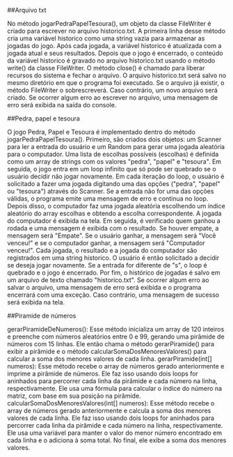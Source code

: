 ##Arquivo txt

No método jogarPedraPapelTesoura(), um objeto da classe FileWriter é criado para escrever no arquivo historico.txt. A primeira linha desse método cria uma variável historico como uma string vazia para armazenar as jogadas do jogo. Após cada jogada, a variável historico é atualizada com a jogada atual e seus resultados. Depois que o jogo é encerrado, o conteúdo da variável historico é gravado no arquivo historico.txt usando o método write() da classe FileWriter. O método close() é chamado para liberar recursos do sistema e fechar o arquivo.
O arquivo historico.txt será salvo no mesmo diretório em que o programa foi executado. Se o arquivo já existir, o método FileWriter o sobrescreverá. Caso contrário, um novo arquivo será criado. Se ocorrer algum erro ao escrever no arquivo, uma mensagem de erro será exibida na saída do console.

##Pedra, papel e tesoura

O jogo Pedra, Papel e Tesoura é implementado dentro do método jogarPedraPapelTesoura().
Primeiro, são criados dois objetos: um Scanner para ler a entrada do usuário e um Random para gerar uma jogada aleatória para o computador. Uma lista de escolhas possíveis (escolhas) é definida como um array de strings com os valores "pedra", "papel" e "tesoura".
Em seguida, o jogo entra em um loop infinito que só pode ser quebrado se o usuário decidir não jogar novamente. Em cada iteração do loop, o usuário é solicitado a fazer uma jogada digitando uma das opções ("pedra", "papel" ou "tesoura") através do Scanner. Se a entrada não for uma das opções válidas, o programa emite uma mensagem de erro e continua no loop.
Depois disso, o computador faz uma jogada aleatória escolhendo um índice aleatório do array escolhas e obtendo a escolha correspondente. A jogada do computador é exibida na tela.
Em seguida, é verificado quem ganhou a rodada e uma mensagem é exibida com o resultado. Se houver empate, a mensagem será "Empate". Se o usuário ganhar, a mensagem será "Você venceu!" e se o computador ganhar, a mensagem será "Computador venceu!".
Cada jogada, o resultado e a jogada do computador são registrados em uma string historico. O usuário é então solicitado a decidir se deseja jogar novamente. Se a entrada for diferente de "s", o loop é quebrado e o jogo é encerrado.
Por fim, o histórico de jogadas é salvo em um arquivo de texto chamado "historico.txt". Se ocorrer algum erro ao salvar o arquivo, uma mensagem de erro será exibida e o programa encerrará com uma exceção. Caso contrário, uma mensagem de sucesso será exibida na tela.

##Piramide de números

gerarPiramideDeNumeros(): Esse método inicializa um array de 120 inteiros e preenche com números aleatórios entre 0 e 99, gerando uma pirâmide de números com 15 linhas. Ele então chama o método gerarPiramide() para exibir a pirâmide e o método calcularSomaDosMenoresValores() para calcular a soma dos menores valores de cada linha.
gerarPiramide(int[] numeros): Esse método recebe o array de números gerado anteriormente e imprime a pirâmide de números. Ele faz isso usando dois loops for aninhados para percorrer cada linha da pirâmide e cada número na linha, respectivamente. Ele usa uma fórmula para calcular o índice do número na matriz, com base em sua posição na pirâmide.
calcularSomaDosMenoresValores(int[] numeros): Esse método recebe o array de números gerado anteriormente e calcula a soma dos menores valores de cada linha. Ele faz isso usando dois loops for aninhados para percorrer cada linha da pirâmide e cada número na linha, respectivamente. Ele usa uma variável para manter o valor do menor número encontrado em cada linha e o adiciona à soma total. No final, ele exibe a soma dos menores valores.
